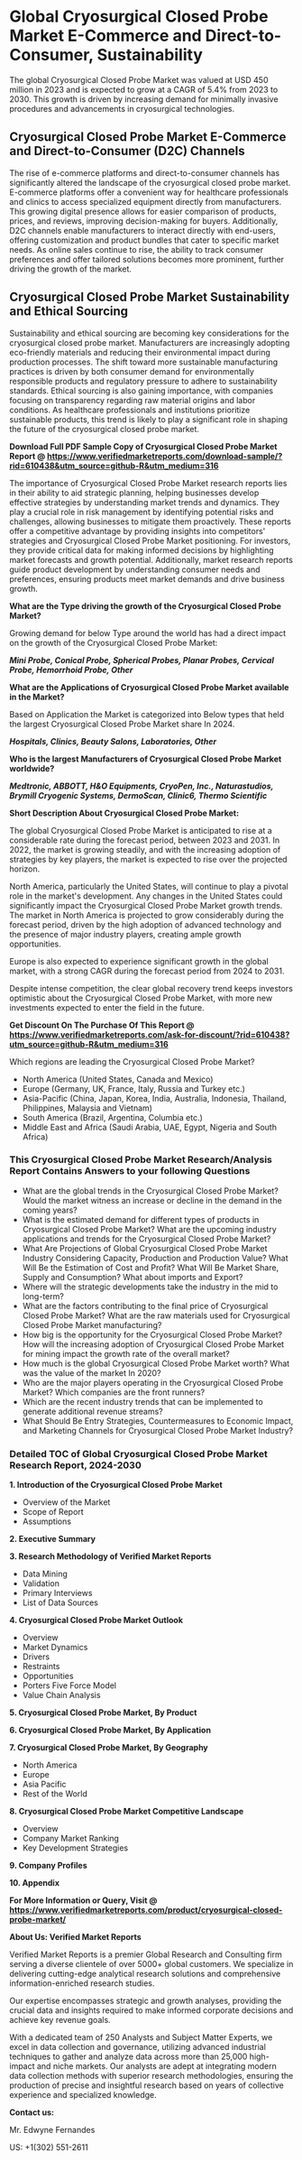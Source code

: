 <h1>Global Cryosurgical Closed Probe Market E-Commerce and Direct-to-Consumer, Sustainability</h1><p class=""><p>The global Cryosurgical Closed Probe Market was valued at USD 450 million in 2023 and is expected to grow at a CAGR of 5.4% from 2023 to 2030. This growth is driven by increasing demand for minimally invasive procedures and advancements in cryosurgical technologies.</p><h2>Cryosurgical Closed Probe Market E-Commerce and Direct-to-Consumer (D2C) Channels</h2><p>The rise of e-commerce platforms and direct-to-consumer channels has significantly altered the landscape of the cryosurgical closed probe market. E-commerce platforms offer a convenient way for healthcare professionals and clinics to access specialized equipment directly from manufacturers. This growing digital presence allows for easier comparison of products, prices, and reviews, improving decision-making for buyers. Additionally, D2C channels enable manufacturers to interact directly with end-users, offering customization and product bundles that cater to specific market needs. As online sales continue to rise, the ability to track consumer preferences and offer tailored solutions becomes more prominent, further driving the growth of the market.</p><h2>Cryosurgical Closed Probe Market Sustainability and Ethical Sourcing</h2><p>Sustainability and ethical sourcing are becoming key considerations for the cryosurgical closed probe market. Manufacturers are increasingly adopting eco-friendly materials and reducing their environmental impact during production processes. The shift toward more sustainable manufacturing practices is driven by both consumer demand for environmentally responsible products and regulatory pressure to adhere to sustainability standards. Ethical sourcing is also gaining importance, with companies focusing on transparency regarding raw material origins and labor conditions. As healthcare professionals and institutions prioritize sustainable products, this trend is likely to play a significant role in shaping the future of the cryosurgical closed probe market.</p></p><p class=""><strong>Download Full PDF Sample Copy of Cryosurgical Closed Probe Market Report @ <a href="https://www.verifiedmarketreports.com/download-sample/?rid=610438&utm_source=github-R&utm_medium=316" target="_blank">https://www.verifiedmarketreports.com/download-sample/?rid=610438&utm_source=github-R&utm_medium=316</a></strong></p><p>The importance of&nbsp;Cryosurgical Closed Probe Market research reports lies in their ability to aid strategic planning, helping businesses develop effective strategies by understanding market trends and dynamics. They play a crucial role in risk management by identifying potential risks and challenges, allowing businesses to mitigate them proactively. These reports offer a competitive advantage by providing insights into competitors' strategies and Cryosurgical Closed Probe Market positioning. For investors, they provide critical data for making informed decisions by highlighting market forecasts and growth potential. Additionally, market research reports guide product development by understanding consumer needs and preferences, ensuring products meet market demands and drive business growth.</p><p><strong>What are the&nbsp;Type driving the growth of the Cryosurgical Closed Probe Market?</strong></p><p id="" class="">Growing demand for below Type around the world has had a direct impact on the growth of the Cryosurgical Closed Probe Market:</p><p class=""><em><strong>Mini Probe, Conical Probe, Spherical Probes, Planar Probes, Cervical Probe, Hemorrhoid Probe, Other</strong></em></p><p class=""><strong>What are the&nbsp;Applications&nbsp;of Cryosurgical Closed Probe Market available in the Market?</strong></p><p id="" class="">Based on Application the Market is categorized into Below types that held the largest Cryosurgical Closed Probe Market share In 2024.</p><p class=""><em><strong>Hospitals, Clinics, Beauty Salons, Laboratories, Other</strong></em></p><p class=""><strong>Who is the largest Manufacturers of Cryosurgical Closed Probe Market worldwide?</strong></p><p><em><strong>Medtronic, ABBOTT, H&O Equipments, CryoPen, Inc., Naturastudios, Brymill Cryogenic Systems, DermoScan, Clinic6, Thermo Scientific</strong></em></p><p id="" class=""><strong>Short Description About Cryosurgical Closed Probe Market:</strong></p><p>The global Cryosurgical Closed Probe Market is anticipated to rise at a considerable rate during the forecast period, between 2023 and 2031. In 2022, the market is growing steadily, and with the increasing adoption of strategies by key players, the market is expected to rise over the projected horizon.</p><p>North America, particularly the United States, will continue to play a pivotal role in the market's development. Any changes in the United States could significantly impact the Cryosurgical Closed Probe Market growth trends. The market in North America is projected to grow considerably during the forecast period, driven by the high adoption of advanced technology and the presence of major industry players, creating ample growth opportunities.</p><p>Europe is also expected to experience significant growth in the global market, with a strong CAGR during the forecast period from 2024 to 2031.</p><p>Despite intense competition, the clear global recovery trend keeps investors optimistic about the Cryosurgical Closed Probe Market, with more new investments expected to enter the field in the future.</p><p id="" class=""><strong>Get Discount On The Purchase Of This Report @ <a href="https://www.verifiedmarketreports.com/ask-for-discount/?rid=610438?utm_source=github-R&utm_medium=316" target="_blank">https://www.verifiedmarketreports.com/ask-for-discount/?rid=610438?utm_source=github-R&utm_medium=316</a></strong></p><p class="">Which regions are leading the Cryosurgical Closed Probe Market?</p><ul><li>North America (United States, Canada and Mexico)</li><li>Europe (Germany, UK, France, Italy, Russia and Turkey etc.)</li><li>Asia-Pacific (China, Japan, Korea, India, Australia, Indonesia, Thailand, Philippines, Malaysia and Vietnam)</li><li>South America (Brazil, Argentina, Columbia etc.)</li><li>Middle East and Africa (Saudi Arabia, UAE, Egypt, Nigeria and South Africa)</li></ul><h3 id="" class="">This Cryosurgical Closed Probe Market Research/Analysis Report Contains Answers to your following Questions</h3><ul><li>What are the global trends in the Cryosurgical Closed Probe Market? Would the market witness an increase or decline in the demand in the coming years?</li><li>What is the estimated demand for different types of products in Cryosurgical Closed Probe Market? What are the upcoming industry applications and trends for the Cryosurgical Closed Probe Market?</li><li>What Are Projections of Global Cryosurgical Closed Probe Market Industry Considering Capacity, Production and Production Value? What Will Be the Estimation of Cost and Profit? What Will Be Market Share, Supply and Consumption? What about imports and Export?</li><li>Where will the strategic developments take the industry in the mid to long-term?</li><li>What are the factors contributing to the final price of Cryosurgical Closed Probe Market? What are the raw materials used for Cryosurgical Closed Probe Market manufacturing?</li><li>How big is the opportunity for the Cryosurgical Closed Probe Market? How will the increasing adoption of Cryosurgical Closed Probe Market for mining impact the growth rate of the overall market?</li><li>How much is the global Cryosurgical Closed Probe Market worth? What was the value of the market In 2020?</li><li>Who are the major players operating in the Cryosurgical Closed Probe Market? Which companies are the front runners?</li><li>Which are the recent industry trends that can be implemented to generate additional revenue streams?</li><li>What Should Be Entry Strategies, Countermeasures to Economic Impact, and Marketing Channels for Cryosurgical Closed Probe Market Industry?</li></ul><h3 id="" class="">Detailed TOC of Global Cryosurgical Closed Probe Market Research Report, 2024-2030</h3><p id="" class=""><strong>1. Introduction of the Cryosurgical Closed Probe Market</strong></p><ul><li>Overview of the Market</li><li>Scope of Report</li><li>Assumptions</li></ul><p id="" class=""><strong>2. Executive Summary</strong></p><p id="" class=""><strong>3. Research Methodology of Verified Market Reports</strong></p><ul><li>Data Mining</li><li>Validation</li><li>Primary Interviews</li><li>List of Data Sources</li></ul><p id="" class=""><strong>4. Cryosurgical Closed Probe Market Outlook</strong></p><ul><li>Overview</li><li>Market Dynamics</li><li>Drivers</li><li>Restraints</li><li>Opportunities</li><li>Porters Five Force Model</li><li>Value Chain Analysis</li></ul><p id="" class=""><strong>5. Cryosurgical Closed Probe Market, By Product</strong></p><p id="" class=""><strong>6. Cryosurgical Closed Probe Market, By Application</strong></p><p id="" class=""><strong>7. Cryosurgical Closed Probe Market, By Geography</strong></p><ul><li>North America</li><li>Europe</li><li>Asia Pacific</li><li>Rest of the World</li></ul><p id="" class=""><strong>8. Cryosurgical Closed Probe Market Competitive Landscape</strong></p><ul><li>Overview</li><li>Company Market Ranking</li><li>Key Development Strategies</li></ul><p id="" class=""><strong>9. Company Profiles</strong></p><p id="" class=""><strong>10. Appendix</strong></p><p id="" class=""><strong>For More Information or Query, Visit @ <a href="https://www.verifiedmarketreports.com/product/cryosurgical-closed-probe-market/" target="_blank">https://www.verifiedmarketreports.com/product/cryosurgical-closed-probe-market/</a></strong></p><p id="" class=""><strong>About Us: Verified Market Reports</strong></p><p id="" class="">Verified Market Reports is a premier Global Research and Consulting firm serving a diverse clientele of over 5000+ global customers. We specialize in delivering cutting-edge analytical research solutions and comprehensive information-enriched research studies.</p><p id="" class="">Our expertise encompasses strategic and growth analyses, providing the crucial data and insights required to make informed corporate decisions and achieve key revenue goals.</p><p id="" class="">With a dedicated team of 250 Analysts and Subject Matter Experts, we excel in data collection and governance, utilizing advanced industrial techniques to gather and analyze data across more than 25,000 high-impact and niche markets. Our analysts are adept at integrating modern data collection methods with superior research methodologies, ensuring the production of precise and insightful research based on years of collective experience and specialized knowledge.</p><p id="" class=""><strong>Contact us:</strong></p><p id="" class="">Mr. Edwyne Fernandes</p><p id="" class="">US: +1(302) 551-2611</p>